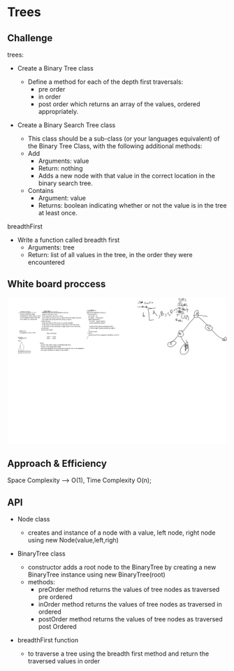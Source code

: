 # Trees

## Challenge

trees:

- Create a Binary Tree class

  - Define a method for each of the depth first traversals:
    - pre order
    - in order
    - post order which returns an array of the values, ordered appropriately.

- Create a Binary Search Tree class
  - This class should be a sub-class (or your languages equivalent) of the Binary Tree Class, with the following additional methods:
  - Add
    - Arguments: value
    - Return: nothing
    - Adds a new node with that value in the correct location in the binary search tree.
  - Contains
    - Argument: value
    - Returns: boolean indicating whether or not the value is in the tree at least once.

breadthFirst

- Write a function called breadth first
  - Arguments: tree
  - Return: list of all values in the tree, in the order they were encountered

## White board proccess

![WB](./assets/class17.png)

## Approach & Efficiency

Space Complexity --> O(1), Time Complexity O(n);

## API

- Node class

  - creates and instance of a node with a value, left node, right node using new Node(value,left,righ)

- BinaryTree class
  - constructor adds a root node to the BinaryTree by creating a new BinaryTree instance using new BinaryTree(root)
  - methods:
    - preOrder method returns the values of tree nodes as traversed pre ordered
    - inOrder method returns the values of tree nodes as traversed in ordered
    - postOrder method returns the values of tree nodes as traversed post Ordered

- breadthFirst function
  - to traverse a tree using the breadth first method and return the traversed values in order
